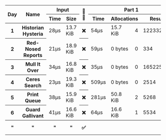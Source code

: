 <table>
  <thread>
    <tr>
      <th rowspan="2">Day</th>
      <th rowspan="2">Name</th>
      <th colspan="2">Input</th>
      <th rowspan="2">🔢🧵</th>
      <th colspan="4">Part 1</th>
      <th colspan="4">Part 2</th>
    </tr>
    <tr>
      <th>Time</th>
      <th>Size</th>
      <th>Time</th>
      <th colspan="2">Allocations</th>
      <th>Result</th>
      <th>Time</th>
      <th colspan="2">Allocations</th>
      <th>Result</th>
    </tr>
  </thread>
  <tbody id="results">
<tr>
<th>1</th>
<th>Historian Hysteria</th>
<td>28µs</td>
<td>13.7 KiB</td>
<th>❌</th>
<td>54µs</td>
<td>15.7 KiB</td><td>4</td>
<td>1223326</td>
<td>53µs</td>
<td>15.7 KiB</td><td>4</td>
<td>21070419</td>
</tr>
<tr>
<th>2</th>
<th>Red-Nosed Reports</th>
<td>21µs</td>
<td>18.9 KiB</td>
<th>❌</th>
<td>59µs</td>
<td>0 bytes</td><td>0</td>
<td>334</td>
<td>158µs</td>
<td>0 bytes</td><td>0</td>
<td>400</td>
</tr>
<tr>
<th>3</th>
<th>Mull It Over</th>
<td>34µs</td>
<td>16.8 KiB</td>
<th>❌</th>
<td>35µs</td>
<td>0 bytes</td><td>0</td>
<td>165225049</td>
<td>61µs</td>
<td>0 bytes</td><td>0</td>
<td>108830766</td>
</tr>
<tr>
<th>4</th>
<th>Ceres Search</th>
<td>23µs</td>
<td>19.3 KiB</td>
<th>❌</th>
<td>509µs</td>
<td>0 bytes</td><td>0</td>
<td>2514</td>
<td>200µs</td>
<td>0 bytes</td><td>0</td>
<td>1888</td>
</tr>
<tr>
<th>5</th>
<th>Print Queue</th>
<td>38µs</td>
<td>15.9 KiB</td>
<th>❌</th>
<td>281µs</td>
<td>50.8 KiB</td><td>2</td>
<td>5268</td>
<td>353µs</td>
<td>50.8 KiB</td><td>2</td>
<td>5799</td>
</tr>
<tr>
<th>6</th>
<th>Guard Gallivant</th>
<td>41µs</td>
<td>16.6 KiB</td>
<th>❌</th>
<td>64µs</td>
<td>16.6 KiB</td><td>1</td>
<td>5534</td>
<td>30ms</td>
<td>22.9 KiB</td><td>2</td>
<td>2262</td>
</tr>
<tr>
<th>"</th>
<th>"</th>
<th>"</th>
<th>"</th>
<th>✅</th>
<th></th>
<th></th>
<th></th>
<th></th>
<td>11ms</td>
<td>84.1 KiB</td><td>29</td>
<td>2262</td>
</tr>
</tbody>
</table>
